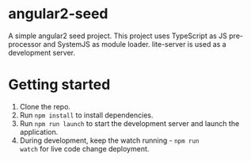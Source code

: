 # angular2-seed
A simple angular2 seed project. This project uses TypeScript as JS pre-processor and SystemJS as module loader. lite-server is used as a development server.

# Getting started
1. Clone the repo.
2. Run <code>npm install</code> to install dependencies.
3. Run <code>npm run launch</code> to start the development server and launch the application.
4. During development, keep the watch running - <code>npm run watch</code> for live code change deployment.

